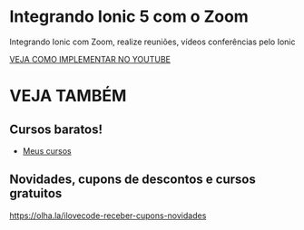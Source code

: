 # Integrando Ionic 5 com o Zoom
Integrando Ionic com Zoom, realize reuniões, vídeos conferências pelo Ionic

[VEJA COMO IMPLEMENTAR NO YOUTUBE](https://youtu.be/GFRTOgEYqc4)

# VEJA TAMBÉM
## Cursos baratos!
- [Meus cursos](https://olha.la/udemy)

## Novidades, cupons de descontos e cursos gratuitos
https://olha.la/ilovecode-receber-cupons-novidades
